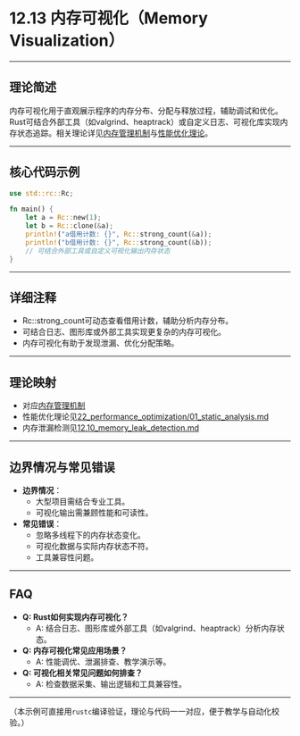 # 12.13 内存可视化（Memory Visualization）

---

## 理论简述

内存可视化用于直观展示程序的内存分布、分配与释放过程，辅助调试和优化。Rust可结合外部工具（如valgrind、heaptrack）或自定义日志、可视化库实现内存状态追踪。相关理论详见[内存管理机制](../../11_memory_management/01_memory_management_theory.md)与[性能优化理论](../../22_performance_optimization/01_static_analysis.md)。

---

## 核心代码示例

```rust
use std::rc::Rc;

fn main() {
    let a = Rc::new(1);
    let b = Rc::clone(&a);
    println!("a借用计数: {}", Rc::strong_count(&a));
    println!("b借用计数: {}", Rc::strong_count(&b));
    // 可结合外部工具或自定义可视化输出内存状态
}
```

---

## 详细注释

- Rc::strong_count可动态查看借用计数，辅助分析内存分布。
- 可结合日志、图形库或外部工具实现更复杂的内存可视化。
- 内存可视化有助于发现泄漏、优化分配策略。

---

## 理论映射

- 对应[内存管理机制](../../11_memory_management/01_memory_management_theory.md)
- 性能优化理论见[22_performance_optimization/01_static_analysis.md](../../22_performance_optimization/01_static_analysis.md)
- 内存泄漏检测见[12.10_memory_leak_detection.md](./12.10_memory_leak_detection.md)

---

## 边界情况与常见错误

- **边界情况**：
  - 大型项目需结合专业工具。
  - 可视化输出需兼顾性能和可读性。
- **常见错误**：
  - 忽略多线程下的内存状态变化。
  - 可视化数据与实际内存状态不符。
  - 工具兼容性问题。

---

## FAQ

- **Q: Rust如何实现内存可视化？**
  - A: 结合日志、图形库或外部工具（如valgrind、heaptrack）分析内存状态。
- **Q: 内存可视化常见应用场景？**
  - A: 性能调优、泄漏排查、教学演示等。
- **Q: 可视化相关常见问题如何排查？**
  - A: 检查数据采集、输出逻辑和工具兼容性。

---

（本示例可直接用`rustc`编译验证，理论与代码一一对应，便于教学与自动化校验。）
